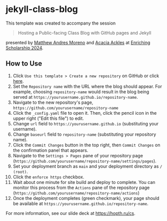 # jekyll-class-blog

This template was created to accompany the session

> Hosting a Public-facing Class Blog with GitHub pages and Jekyll

presented by [Matthew Andres Moreno](https://mmore500.com) and [Acacia Ackles](https://alackles.github.io/) at [Enriching Scholarship 2024](https://ttc.iss.lsa.umich.edu/ttc/).

## How to Use

1. Click `Use this template > Create a new repository` on GitHub or click [here](https://github.com/new?template_name=jekyll-class-blog&template_owner=mmore500).
2. Set the `Repository name` with the URL where the blog should appear.
   For example, choosing `repository-name` would result in the blog being served at `https://yourusername.github.io/repository-name`.
3. Navigate to the new repository's page, `https://github.com/yourusername/repository-name`
4. Click the `_config.yaml` file to open it.
   Then, click the pencil icon in the upper right ("Edit this file") to edit.
5. Change `url` field to `https://yourusername.github.io` (substituting your username).
6. Change `baseurl` field to `repository-name` (substituting your repository name).
7. Click the `Commit Changes` button in the top right, then `Commit Changes` on the confirmation panel that appears.
8. Navigate to the `Settings > Pages` pane of your repository page (`https://github.com/yourusername/repository-name/settings/pages`).
9. Set your deployment branch as `main` and your deployment directory as `/ (root)`.
10. Click the `enforce https` checkbox.
11. Wait about one minute for site build and deploy to complete.
   You can monitor this process from the `Actions` pane of the repository page (`https://github.com/yourusername/repository-name/actions`)
12. Once the deployment completes (green checkmark), your page should be available at `https://yourusername.github.io/repository-name`.

For more information, see our slide deck at <https://hopth.ru/cs>.
